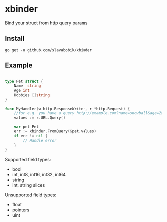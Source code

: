 xbinder
=======

Bind your struct from http query params

## Install
```
go get -u github.com/slavabobik/xbinder
``` 

## Example 
```go

type Pet struct {
    Name  string
    Age int
    Hobbies []string
}

func MyHandler(w http.ResponseWriter, r *http.Request) {
    //for e.g. you have a query http://example.com?name=snowball&age=2&hobbies=eat,sleep,repeat
    values := r.URL.Query()

    var pet Pet
    err := xbinder.FromQuery(&pet,values)
    if err != nil {
        // Handle error
    }
}
```

Supported field types:
* bool
* int, int8,  int16, int32, int64
* string
* int, string slices

Unsupported field types:
* float
* pointers
* uint

